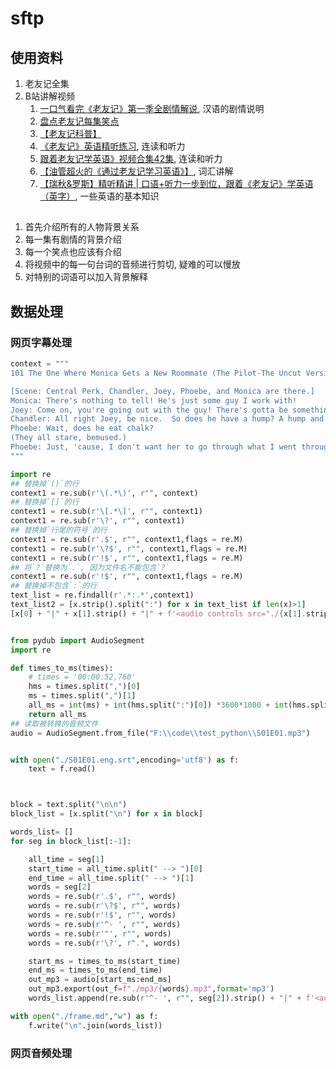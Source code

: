 # sftp


## 使用资料
1. 老友记全集
2. B站讲解视频
   1. [一口气看完《老友记》第一季全剧情解说](https://www.bilibili.com/video/BV1PT4y1Q7Lw/), 汉语的剧情说明
   2. [盘点老友记每集笑点](https://www.bilibili.com/video/BV1Xm4y1M7xv/)
   3. [【老友记科普】 ](https://www.bilibili.com/video/BV1P5411R7xG/)
   4. [《老友记》英语精听练习](https://www.bilibili.com/video/BV16e411K7Rb/), 连读和听力
   5. [跟着老友记学英语》视频合集42集](https://www.bilibili.com/video/BV1fB4y1G7BC), 连读和听力
   6. [【油管超火的《通过老友记学习英语》】](https://www.bilibili.com/video/BV1uN411N7J5/), 词汇讲解
   7. [【瑞秋&罗斯】精听精讲 | 口语+听力一步到位，跟着《老友记》学英语（英字）](https://www.bilibili.com/video/BV1S24y1M7hp), 一些英语的基本知识



## 
1. 首先介绍所有的人物背景关系
1. 每一集有剧情的背景介绍
2. 每一个笑点也应该有介绍
3. 将视频中的每一句台词的音频进行剪切, 疑难的可以慢放
4. 对特别的词语可以加入背景解释



## 数据处理
### 网页字幕处理
```python
context = """
101 The One Where Monica Gets a New Roommate (The Pilot-The Uncut Version)

[Scene: Central Perk, Chandler, Joey, Phoebe, and Monica are there.]
Monica: There's nothing to tell! He's just some guy I work with!
Joey: Come on, you're going out with the guy! There's gotta be something wrong with him!
Chandler: All right Joey, be nice.  So does he have a hump? A hump and a hairpiece?
Phoebe: Wait, does he eat chalk?
(They all stare, bemused.)
Phoebe: Just, 'cause, I don't want her to go through what I went through with Carl- oh!
"""

import re
## 替换掉`()`的行
context1 = re.sub(r'\(.*\)', r"", context)
## 替换掉`[]`的行
context1 = re.sub(r'\[.*\]', r"", context1)
context1 = re.sub(r'\?', r"", context1)
## 替换掉`行尾的符号`的行
context1 = re.sub(r'.$', r"", context1,flags = re.M)
context1 = re.sub(r'\?$', r"", context1,flags = re.M)
context1 = re.sub(r'!$', r"", context1,flags = re.M)
## 将`?`替换为`.`, 因为文件名不能包含`?`
context1 = re.sub(r'!$', r"", context1,flags = re.M)
## 替换掉不包含`:`的行
text_list = re.findall(r'.*:.*',context1)
text_list2 = [x.strip().split(":") for x in text_list if len(x)>1]
[x[0] + "|" + x[1].strip() + "|" + f'<audio controls src="./{x[1].strip()}.mp3" style="height: 20px;"></audio>' for x in text_list2]
```



```python

from pydub import AudioSegment
import re

def times_to_ms(times):
    # times = '00:00:52,760'
    hms = times.split(",")[0]
    ms = times.split(",")[1]
    all_ms = int(ms) + int(hms.split(":")[0]) *3600*1000 + int(hms.split(":")[1])*60*1000 + int(hms.split(":")[2])*1000
    return all_ms
## 读取被转换的音频文件
audio = AudioSegment.from_file("F:\\code\\test_python\\S01E01.mp3")


with open("./S01E01.eng.srt",encoding='utf8') as f:
    text = f.read()



block = text.split("\n\n")
block_list = [x.split("\n") for x in block]

words_list= []
for seg in block_list[:-1]:

    all_time = seg[1]
    start_time = all_time.split(" --> ")[0]
    end_time = all_time.split(" --> ")[1]
    words = seg[2]
    words = re.sub(r'.$', r"", words)
    words = re.sub(r'\?$', r"", words)
    words = re.sub(r'!$', r"", words)
    words = re.sub(r'^- ', r"", words)
    words = re.sub(r'"', r"", words)
    words = re.sub(r'\?', r".", words)

    start_ms = times_to_ms(start_time)
    end_ms = times_to_ms(end_time)
    out_mp3 = audio[start_ms:end_ms]
    out_mp3.export(out_f=f"./mp3/{words}.mp3",format='mp3')
    words_list.append(re.sub(r'^- ', r"", seg[2]).strip() + "|" + f'<audio controls src="./{words.strip()}.mp3" style="height: 20px;"></audio>')

with open("./frame.md","w") as f:
    f.write("\n".join(words_list))

```
### 网页音频处理


